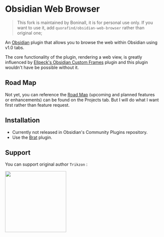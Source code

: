 # Obsidian Web Browser

> This fork is maintained by Boninall, it is for personal use only. If you want to use it,
> add `quorafind/obsidian-web-browser` rather than original one;

An [Obsidian](https://obsidian.md/) plugin that allows you to browse the web within Obsidian using v1.0 tabs.

The core functionality of the plugin, rendering a web view, is greatly influenced
by [Ellpeck's Obsidian Custom Frames](https://github.com/Ellpeck/ObsidianCustomFrames) plugin and this plugin wouldn't
have be possible without it.

## Road Map

Not yet, you can reference the [Road Map](https://github.com/users/Trikzon/projects/3/) (upcoming and planned features
or enhancements) can be
found on the Projects tab. But I will do what I want first rather than feature request.

## Installation

- Currently not released in Obsidian's Community Plugins repository.
- Use the [Brat](https://github.com/TfTHacker/obsidian42-brat) plugin.

## Support

You can support original author `Trikzon` :

[<img src="https://user-images.githubusercontent.com/14358394/115450238-f39e8100-a21b-11eb-89d0-fa4b82cdbce8.png" width="200">](https://ko-fi.com/trikzon)
